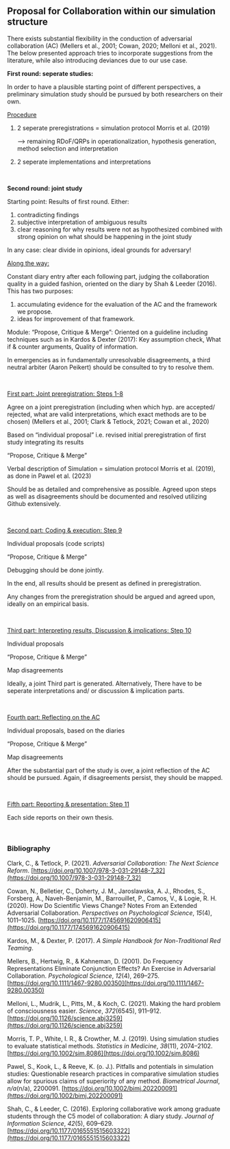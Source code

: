 ## Proposal for Collaboration within our simulation structure

There exists substantial flexibility in the conduction of adversarial collaboration (AC) (Mellers et al., 2001;  Cowan, 2020; Melloni et al., 2021). The below presented approach tries to incorporate suggestions from the literature, while also introducing deviances due to our use case.

**First round: seperate studies:**

In order to have a plausible starting point of different perspectives, a preliminary simulation study should be pursued by both researchers on their own.

<ins>Procedure

1. 2 seperate preregistrations = simulation protocol Morris et al. (2019)
    
    —> remaining RDoF/QRPs in operationalization, hypothesis generation, method selection and interpretation
    

2. 2 seperate implementations and interpretations

<br/>

**Second round: joint study**

Starting point: Results of first round. Either: 

1. contradicting findings
2. subjective interpretation of ambiguous results
3. clear reasoning for why results were not as hypothesized combined with strong opinion on what should be happening in the joint study

In any case: clear divide in opinions, ideal grounds for adversary!

<ins>Along the way:

Constant diary entry after each following part, judging the collaboration quality in a guided fashion, oriented on the diary by Shah & Leeder (2016). This has two purposes:
1. accumulating evidence for the evaluation of the AC and the framework we propose.
2. ideas for improvement of that framework.

Module: “Propose, Critique & Merge”: Oriented on a guideline including techniques such as in Kardos & Dexter (2017): Key assumption check, What if & counter arguments, Quality of information.

In emergencies as in fundamentally unresolvable disagreements, a third neutral arbiter (Aaron Peikert) should be consulted to try to resolve them.

<br/>

<ins>First part: Joint preregistration: Steps 1-8

Agree on a joint preregistration (including when which hyp. are accepted/ rejected, what are valid interpretations, which exact methods are to be chosen) (Mellers et al., 2001; Clark & Tetlock, 2021; Cowan et al., 2020)

Based on “individual proposal” i.e. revised initial preregistration of first study integrating its results

“Propose, Critique & Merge”

Verbal description of Simulation = simulation protocol Morris et al. (2019), as done in Pawel et al. (2023)

Should be as detailed and comprehensive as possible. Agreed upon steps as well as disagreements should be documented and resolved utilizing Github extensively.

<br/>

<ins>Second part: Coding & execution: Step 9

Individual proposals (code scripts)

“Propose, Critique & Merge”

Debugging should be done jointly.

In the end, all results should be present as defined in preregistration. 

Any changes from the preregistration should be argued and agreed upon, ideally on an empirical basis.

<br/>

<ins>Third part: Interpreting results, Discussion & implications: Step 10

Individual proposals

“Propose, Critique & Merge”

Map disagreements

Ideally, a joint Third part is generated. Alternatively, There have to be seperate interpretations and/ or discussion & implication parts.

<br/>

<ins>Fourth part: Reflecting on the AC

Individual proposals, based on the diaries

“Propose, Critique & Merge”

Map disagreements

After the substantial part of the study is over, a joint reflection of the AC should be pursued. Again, if disagreements persist, they should be mapped.

<br/>

<ins>Fifth part: Reporting & presentation: Step 11

Each side reports on their own thesis.

<br/>

### Bibliography

Clark, C., & Tetlock, P. (2021). *Adversarial Collaboration: The Next Science Reform*. [https://doi.org/10.1007/978-3-031-29148-7_32](https://doi.org/10.1007/978-3-031-29148-7_32)

Cowan, N., Belletier, C., Doherty, J. M., Jaroslawska, A. J., Rhodes, S., Forsberg, A., Naveh-Benjamin, M., Barrouillet, P., Camos, V., & Logie, R. H. (2020). How Do Scientific Views Change? Notes From an Extended Adversarial Collaboration. *Perspectives on Psychological Science*, *15*(4), 1011–1025. [https://doi.org/10.1177/1745691620906415](https://doi.org/10.1177/1745691620906415)

Kardos, M., & Dexter, P. (2017). *A Simple Handbook for Non-Traditional Red Teaming*.

Mellers, B., Hertwig, R., & Kahneman, D. (2001). Do Frequency Representations Eliminate Conjunction Effects? An Exercise in Adversarial Collaboration. *Psychological Science*, *12*(4), 269–275. [https://doi.org/10.1111/1467-9280.00350](https://doi.org/10.1111/1467-9280.00350)

Melloni, L., Mudrik, L., Pitts, M., & Koch, C. (2021). Making the hard problem of consciousness easier. *Science*, *372*(6545), 911–912. [https://doi.org/10.1126/science.abj3259](https://doi.org/10.1126/science.abj3259)

Morris, T. P., White, I. R., & Crowther, M. J. (2019). Using simulation studies to evaluate statistical methods. *Statistics in Medicine*, *38*(11), 2074–2102. [https://doi.org/10.1002/sim.8086](https://doi.org/10.1002/sim.8086)

Pawel, S., Kook, L., & Reeve, K. (o. J.). Pitfalls and potentials in simulation studies: Questionable research practices in comparative simulation studies allow for spurious claims of superiority of any method. *Biometrical Journal*, *n/a*(n/a), 2200091. [https://doi.org/10.1002/bimj.202200091](https://doi.org/10.1002/bimj.202200091)

Shah, C., & Leeder, C. (2016). Exploring collaborative work among graduate students through the C5 model of collaboration: A diary study. *Journal of Information Science*, *42*(5), 609–629. [https://doi.org/10.1177/0165551515603322](https://doi.org/10.1177/0165551515603322)
